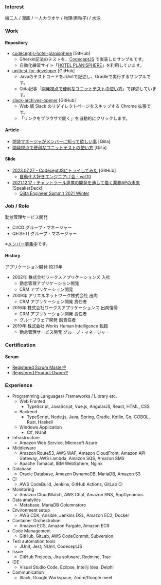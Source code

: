 ### Interest

娘二人 / 漫画 / 一人カラオケ / 物理(素粒子) / 水泳

### Work

#### Repository

- [codeceptjs-hotel-planisphere](https://github.com/GOAMI-Takaaki/codeceptjs-hotel-planisphere) [GitHub]
  - Gherkin記法のテストを、[CodeceptJS](https://codecept.io/) で実装したサンプルです。
  - 自動化練習サイト「[HOTEL PLANISPHERE](https://hotel.testplanisphere.dev/ja/)」を利用しています。
- [unittest-for-developer](https://github.com/GOAMI-Takaaki/unittest-for-developer) [GitHub]
  - JavaのテストコードをJUnitで記述し、Gradleで実行するサンプルです。
  - Qiita記事「[開発視点で便利なユニットテストの使い方](https://qiita.com/goamix/items/f35423265630ed68d3d2)」で詳述しています。
- [slack-archives-opener](https://github.com/GOAMI-Takaaki/slack-archives-opener) [GitHub]
  - Web 版 Slack のリダイレクトページをスキップする Chrome 拡張です。
  - 「リンクをブラウザで開く」を自動的にクリックします。

#### Article

- [開発マネージャがメンバーに知って欲しい事](https://qiita.com/goamix/items/247e0c086dc39d6f1102) [Qiita]
- [開発視点で便利なユニットテストの使い方](https://qiita.com/goamix/items/f35423265630ed68d3d2) [Qiita]

#### Slide

- [2023.07.27 - CodeceptJSにトライしてみた](https://goami-takaaki.github.io/slides/index.html?20230927-try-codeceptjs.md) [GitHub]
  - [自動化大好きエンジニアLT会 - vol.10](https://rakus.connpass.com/event/293767/)
- [2021.12.17 - チャットツール連携の開発を通して描く業務APの未来](https://speakerdeck.com/whisaiyo/qiita-summit) [SpeakerDeck]
  - [Qiita Engineer Summit 2021 Winter](https://qiita.com/official-campaigns/engineer-summit/2021-winter)

### Job / Role

勤怠管理サービス開発

- CI/CD グループ・マネージャー
- QE(SET) グループ・マネージャー

※[メンバー募集中](https://job.axol.jp/pm/c/works-hi/job/list)です。

#### History

アプリケーション開発 約20年

- 2002年 株式会社ワークスアプリケーションズ 入社
  - 勤怠管理アプリケーション開発
  - CRM アプリケーション開発
- 2009年 アリエルネットワーク株式会社 出向
  - CRM アプリケーション開発 責任者
- 2016年 株式会社ワークスアプリケーションズ 出向復帰
  - CRM アプリケーション開発 責任者
  - グループウェア開発 副責任者
- 2019年 株式会社 Works Human Intelligence 転籍
  - 勤怠管理サービス開発 グループ・マネージャー

### Certification

#### Scrum

- [Registered Scrum Master®](https://scruminc.jp/training/master/)
- [Registered Product Owner®](https://scruminc.jp/training/owner/)

### Experience

- Programming Languages/ Frameworks / Library etc.
  - Web Fronted
    - TypeScript, JavaScript, Vue.js, AngularJS, React, HTML, CSS
  - Backend
    - TypeScript, Node.js, Java, Spring, Gradle, Kotlin, Go, COBOL, Rust, Haskell
  - Windows Application
    - C#, NUnit
- Infrastructure
  - Amazon Web Service, Microsoft Azure
- Middleware
  - Amazon Route53, AWS WAF, Amazon CloudFront, Amazon API Gateway, AWS Lambda, Amazon SQS, Amazon SMS
  - Apache Tomacat, IBM WebSphere, Nginx
- Database
  - Oracle Database, Amazon DynamoDB, MariaDB, Amazon S3
- CI
  - AWS CodeBuild, Jenkins, GitHub Actions, GitLab CI
- Monitoring
  - Amazon CloudWatch, AWS Chat, Amazon SNS, AppDynamics
- Data analytics
  - Metabase, MariaDB Columnstore
- Environment setup
  - AWS CDK, Ansible, Jenkins DSL, Amazon EC2, Docker
- Container Orchestration
  - Amazon ECS, Amazon Fargate, Amazon ECR
- Code Management
  - GitHub, GitLab, AWS CodeCommit, Subversion
- Test automation tools
  - JUnit, Jest, NUnit, CodeceptJS
- Issue
  - GitHub Projects, Jira software, Redmine, Trac
- IDE
  - Visual Studio Code, Eclipse, Intellij Idea, Delphi
- Communication
  - Slack, Google Workspace, Zoom/Google meet  
